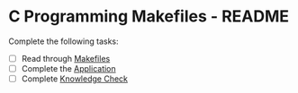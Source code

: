 # C Programming Makefiles - README
Complete the following tasks:
- [ ] Read through [Makefiles](makefiles.md)
- [ ] Complete the [Application](application.c)
- [ ] Complete [Knowledge Check](knowledge_check.md)